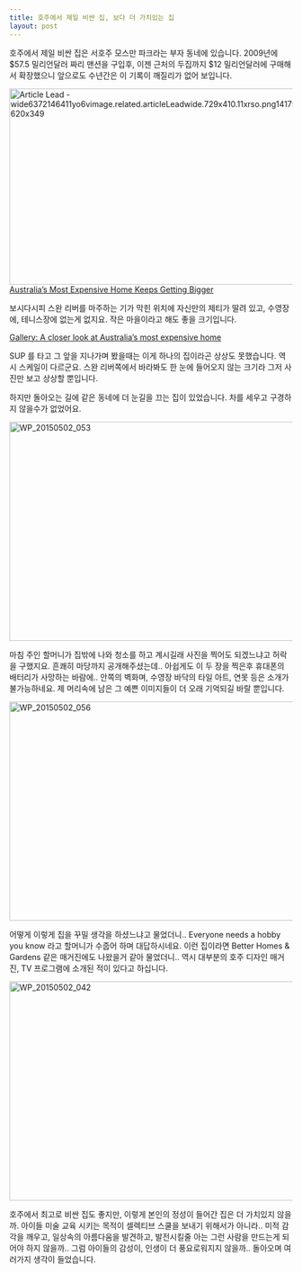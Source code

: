 ```yaml
---
title: 호주에서 제일 비싼 집, 보다 더 가치있는 집
layout: post
---
```


호주에서 제일 비싼 집은 서호주 모스만 파크라는 부자 동네에 있습니다. 2009년에 $57.5 밀리언달러 짜리 맨션을 구입후, 이젠 근처의 두집까지 $12 밀리언달러에 구매해서 확장했으니 앞으로도 수년간은 이 기록이 깨질리가 없어 보입니다.

<a href="http://w12ard.github.io/wp-content/uploads/2015/06/Article-Lead-wide6372146411yo6vimage.related.articleLeadwide.729x410.11xrso.png1417560130938.jpg-620x349.jpg"><img class="aligncenter size-full wp-image-808" src="http://w12ard.github.io/wp-content/uploads/2015/06/Article-Lead-wide6372146411yo6vimage.related.articleLeadwide.729x410.11xrso.png1417560130938.jpg-620x349.jpg" alt="Article Lead - wide6372146411yo6vimage.related.articleLeadwide.729x410.11xrso.png1417560130938.jpg-620x349" width="620" height="349" /></a>
<a href="http://news.domain.com.au/domain/real-estate-news/australias-most-expensive-home-keeps-getting-bigger-20141202-11xrso.html" target="_blank">Australia&#8217;s Most Expensive Home Keeps Getting Bigger</a>

보시다시피 스완 리버를 마주하는 기가 막힌 위치에 자신만의 제티가 딸려 있고, 수영장에, 테니스장에 없는게 없지요. 작은 마을이라고 해도 좋을 크기입니다.

<a href="http://news.domain.com.au/photogallery/domain/a-closer-look-at-australias-most-expensive-home-20141203-3lq7i.html?rand=1417561043663" target="_blank">Gallery: A closer look at Australia&#8217;s most expensive home</a>

SUP 를 타고 그 앞을 지나가며 봤을때는 이게 하나의 집이라곤 상상도 못했습니다. 역시 스케일이 다르군요. 스완 리버쪽에서 바라봐도 한 눈에 들어오지 않는 크기라 그저 사진만 보고 상상할 뿐입니다.

하지만 돌아오는 길에 같은 동네에 더 눈길을 끄는 집이 있었습니다. 차를 세우고 구경하지 않을수가 없었어요.

<a href="http://w12ard.github.io/wp-content/uploads/2015/06/WP_20150502_053.jpg"><img class="aligncenter size-large wp-image-809" src="http://w12ard.github.io/wp-content/uploads/2015/06/WP_20150502_053-1024x575.jpg" alt="WP_20150502_053" width="695" height="390" /></a>

마침 주인 할머니가 집밖에 나와 청소를 하고 계시길래 사진을 찍어도 되겠느냐고 허락을 구했지요. 흔쾌히 마당까지 공개해주셨는데.. 아쉽게도 이 두 장을 찍은후 휴대폰의 배터리가 사망하는 바람에.. 안쪽의 벽화며, 수영장 바닥의 타일 아트, 연못 등은 소개가 불가능하네요. 제 머리속에 남은 그 예쁜 이미지들이 더 오래 기억되길 바랄 뿐입니다.

<a href="http://w12ard.github.io/wp-content/uploads/2015/06/WP_20150502_056.jpg"><img class="aligncenter size-large wp-image-810" src="http://w12ard.github.io/wp-content/uploads/2015/06/WP_20150502_056-1024x575.jpg" alt="WP_20150502_056" width="695" height="390" /></a>

어떻게 이렇게 집을 꾸밀 생각을 하셨느냐고 물었더니.. Everyone needs a hobby you know 라고 할머니가 수줍어 하며 대답하시네요. 이런 집이라면 Better Homes & Gardens 같은 매거진에도 나왔을거 같아 물었더니.. 역시 대부분의 호주 디자인 매거진, TV 프로그램에 소개된 적이 있다고 하십니다. 

<a href="http://w12ard.github.io/wp-content/uploads/2015/06/WP_20150502_042.jpg"><img class="aligncenter size-large wp-image-811" src="http://w12ard.github.io/wp-content/uploads/2015/06/WP_20150502_042-1024x575.jpg" alt="WP_20150502_042" width="695" height="390" /></a>

호주에서 최고로 비싼 집도 좋지만, 이렇게 본인의 정성이 들어간 집은 더 가치있지 않을까. 아이들 미술 교육 시키는 목적이 셀렉티브 스쿨을 보내기 위해서가 아니라.. 미적 감각을 깨우고, 일상속의 아름다움을 발견하고, 발전시킬줄 아는 그런 사람을 만드는게 되어야 하지 않을까.. 그럼 아이들의 감성이, 인생이 더 풍요로워지지 않을까.. 돌아오며 여러가지 생각이 들었습니다.
